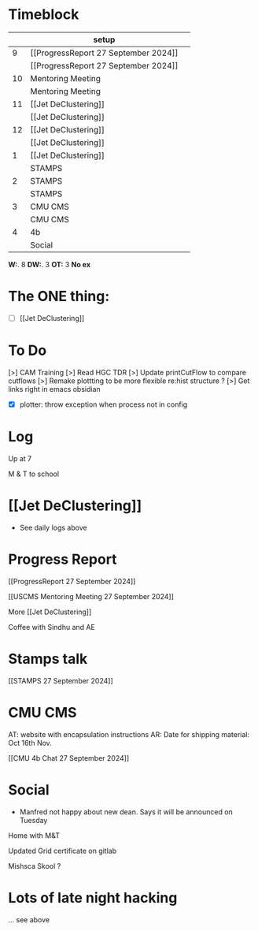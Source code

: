# Timeblock

|     | setup                                |     |
| --- | ------------------------------------ | --- |
| 9   | [[ProgressReport 27 September 2024]] |     |
|     | [[ProgressReport 27 September 2024]] |     |
| 10  | Mentoring Meeting                    |     |
|     | Mentoring Meeting                    |     |
| 11  | [[Jet DeClustering]]                 |     |
|     | [[Jet DeClustering]]                 |     |
| 12  | [[Jet DeClustering]]                 |     |
|     | [[Jet DeClustering]]                 |     |
| 1   | [[Jet DeClustering]]                 |     |
|     | STAMPS                               |     |
| 2   | STAMPS                               |     |
|     | STAMPS                               |     |
| 3   | CMU CMS                              |     |
|     | CMU CMS                              |     |
| 4   | 4b                                   |     |
|     | Social                               |     |

**W:**. 8 
**DW:**. 3
**OT:** 3
**No ex**

# The ONE thing: 
- [ ] [[Jet DeClustering]]


# To Do
[>] CAM Training
[>] Read HGC TDR
[>] Update printCutFlow to compare cutflows
[>] Remake plottting to be more flexible re:hist structure ? 
[>] Get links right in emacs obsidian
- [x]  plotter: throw exception when process not in config


# Log

Up at 7 

M & T to school

# [[Jet DeClustering]]
- See daily logs above


# Progress Report
[[ProgressReport 27 September 2024]]

[[USCMS Mentoring Meeting 27 September 2024]]

More [[Jet DeClustering]]

Coffee with Sindhu and AE

# Stamps talk
[[STAMPS 27 September 2024]]

# CMU CMS
AT: website with encapsulation instructions
AR: Date for shipping material:  Oct 16th Nov.


[[CMU 4b Chat 27 September 2024]]

# Social
- Manfred not happy about new dean.  Says it will be announced on Tuesday


Home with M&T

Updated Grid certificate on gitlab

Mishsca Skool  ? 

# Lots of late night hacking
... see above
